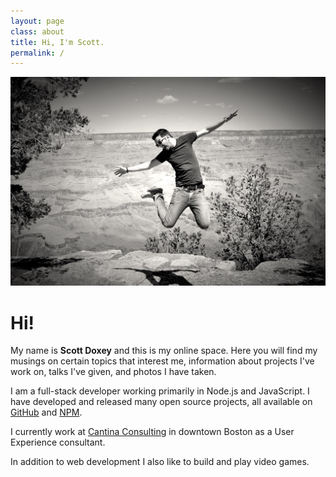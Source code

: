 ```yaml
---
layout: page
class: about
title: Hi, I'm Scott.
permalink: /
---
```


![Profile photo of Scott Doxey](/images/profile.jpg)

# Hi!

My name is **Scott Doxey** and this is my online space. Here you will find my musings on certain topics that interest me, information about projects I've work on, talks I've given, and photos I have taken.

I am a full-stack developer working primarily in Node.js and JavaScript. I have developed and released many open source projects, all available on [GitHub](https://github.com/neogeek) and [NPM](http://npmjs.com/~neogeek).

I currently work at [Cantina Consulting](http://cantina.co/) in downtown Boston as a User Experience consultant.

In addition to web development I also like to build and play video games.
